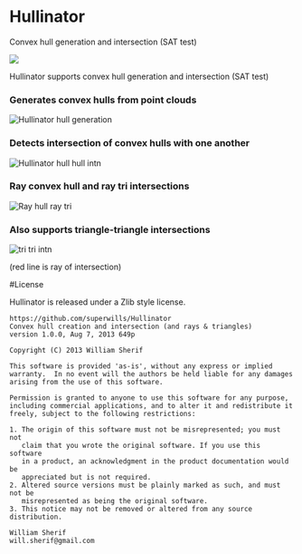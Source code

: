 Hullinator
==========

Convex hull generation and intersection (SAT test)

<img src="https://github-camo.global.ssl.fastly.net/bfab005c3fe72ebf8d3bd83b62cfde5373b1e4d0/687474703a2f2f692e696d6775722e636f6d2f485941796374622e706e67" />

Hullinator supports convex hull generation and intersection (SAT test)

### Generates convex hulls from point clouds

![Hullinator hull generation](http://i.imgur.com/HYAyctb.png)

### Detects intersection of convex hulls with one another

![Hullinator hull hull intn](http://i.imgur.com/d5vhJif.png)

### Ray convex hull and ray tri intersections

![Ray hull ray tri](http://i.imgur.com/xgUnmIr.png)

### Also supports triangle-triangle intersections

![tri tri intn](http://i.imgur.com/TTJi2Sv.png)

(red line is ray of intersection)


#License

Hullinator is released under a Zlib style license.

    https://github.com/superwills/Hullinator
    Convex hull creation and intersection (and rays & triangles)
    version 1.0.0, Aug 7, 2013 649p

    Copyright (C) 2013 William Sherif

    This software is provided 'as-is', without any express or implied
    warranty.  In no event will the authors be held liable for any damages
    arising from the use of this software.

    Permission is granted to anyone to use this software for any purpose,
    including commercial applications, and to alter it and redistribute it
    freely, subject to the following restrictions:

    1. The origin of this software must not be misrepresented; you must not
       claim that you wrote the original software. If you use this software
       in a product, an acknowledgment in the product documentation would be
       appreciated but is not required.
    2. Altered source versions must be plainly marked as such, and must not be
       misrepresented as being the original software.
    3. This notice may not be removed or altered from any source distribution.

    William Sherif
    will.sherif@gmail.com
